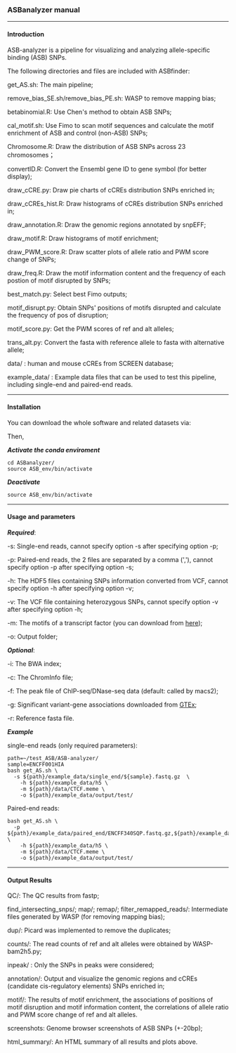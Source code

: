 ### **ASBanalyzer manual**

---

#### Introduction

ASB-analyzer is a pipeline for visualizing and analyzing allele-specific binding (ASB) SNPs.

The following directories and files are included with ASBfinder:

get_AS.sh: The main pipeline;

remove_bias_SE.sh/remove_bias_PE.sh: WASP to remove mapping bias;

betabinomial.R: Use Chen's method to obtain ASB SNPs;

cal_motif.sh: Use Fimo to scan motif sequences and calculate the motif enrichment of ASB and control (non-ASB) SNPs;

Chromosome.R: Draw the  distribution of ASB SNPs across 23 chromosomes；

convertID.R: Convert the Ensembl gene ID to gene symbol (for better display);

draw_cCRE.py: Draw pie charts of cCREs distribution SNPs enriched in;

draw_cCREs_hist.R: Draw histograms of cCREs distribution SNPs enriched in;

draw_annotation.R: Draw the genomic regions annotated by snpEFF;

draw_motif.R: Draw histograms of motif enrichment;

draw_PWM_score.R: Draw  scatter plots of  allele ratio and PWM score change of SNPs;

draw_freq.R: Draw the motif information content and the frequency of each postion of motif disrupted by SNPs;

best_match.py: Select best Fimo outputs;

motif_disrupt.py: Obtain SNPs' positions of motifs disrupted and calculate the frequency of pos of disruption;

motif_score.py: Get the PWM scores of ref and alt alleles;

trans_alt.py: Convert the fasta with reference allele to fasta with alternative allele;

data/ : human and mouse cCREs from SCREEN database;

example_data/ :  Example data files that can be used to test this pipeline, including single-end and paired-end reads.

---

#### Installation

You can download the whole software and related datasets via:

Then,

***Activate the conda enviroment***

```shell
cd ASBanalyzer/
source ASB_env/bin/activate
```

***Deactivate***

```
source ASB_env/bin/activate
```

---

#### Usage and parameters

***Required***:

-s: Single-end reads, cannot specify option -s after specifying option -p;

-p: Paired-end reads, the 2 files are separated by a comma (','), cannot specify option -p after specifying option -s;

-h: The HDF5 files containing SNPs information converted from VCF, cannot specify option -h after specifying option -v;

-v: The VCF file containing heterozygous SNPs, cannot specify option -v after specifying option -h;

-m: The motifs of a transcript factor (you can download from [here](https://meme-suite.org/meme/meme-software/Databases/motifs/motif_databases.12.21.tgz));

-o: Output folder;

***Optional***:

-i: The BWA index;

-c: The ChromInfo file;

-f: The peak file of ChIP-seq/DNase-seq data (default: called by macs2);

-g: Significant variant-gene associations downloaded from [GTEx](https://storage.googleapis.com/gtex_analysis_v8/single_tissue_qtl_data/GTEx_Analysis_v8_eQTL.tar);

-r: Reference fasta file.



***Example***


single-end reads (only required parameters):

```shell
path=~/test_ASB/ASB-analyzer/
sample=ENCFF001HIA
bash get_AS.sh \
  -s ${path}/example_data/single_end/${sample}.fastq.gz  \
	-h ${path}/example_data/h5 \
	-m ${path}/data/CTCF.meme \
	-o ${path}/example_data/output/test/
```

Paired-end reads:

```shell
bash get_AS.sh \
  -p ${path}/example_data/paired_end/ENCFF340SQP.fastq.gz,${path}/example_data/paired_end/ENCFF587OVW.fastq.gz  \
	-h ${path}/example_data/h5 \
	-m ${path}/data/CTCF.meme \
	-o ${path}/example_data/output/test/
```

---

#### Output Results

QC/: The QC results from fastp;

find_intersecting_snps/; map/; remap/; filter_remapped_reads/:  Intermediate files generated by WASP (for removing mapping bias);

dup/: Picard was implemented to remove the duplicates;

counts/: The read counts of ref and alt alleles were obtained by WASP-bam2h5.py;

inpeak/ : Only the SNPs in peaks were considered;

annotation/: Output and visualize the genomic regions and cCREs (candidate cis-regulatory elements) SNPs enriched in;

motif/: The results of motif enrichment, the associations of positions of motif disruption and motif information content, the correlations of allele ratio and PWM score change of ref and alt alleles.

screenshots: Genome browser screenshots of ASB SNPs (+-20bp);

html_summary/: An HTML summary of all results and plots above.






